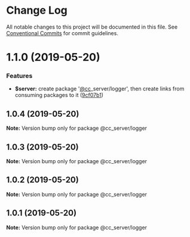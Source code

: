 # Change Log

All notable changes to this project will be documented in this file.
See [Conventional Commits](https://conventionalcommits.org) for commit guidelines.

# 1.1.0 (2019-05-20)


### Features

* **$server:** create package '[@cc](https://github.com/cc)_server/logger', then create links from consuming packages to it ([9cf07b1](https://github.com/CoachingCloud/automated-push-content/commit/9cf07b1))





## 1.0.4 (2019-05-20)

**Note:** Version bump only for package @cc_server/logger





## 1.0.3 (2019-05-20)

**Note:** Version bump only for package @cc_server/logger





## 1.0.2 (2019-05-20)

**Note:** Version bump only for package @cc_server/logger





## 1.0.1 (2019-05-20)

**Note:** Version bump only for package @cc_server/logger
